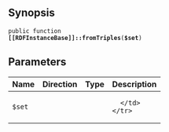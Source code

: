 ## Synopsis

<code>public function <b>[[RDFInstanceBase]]::fromTriples</b>(<b>$set</b>)</code>

## Parameters

<table>
  <thead>
    <tr>
      <th>Name</th>
      <th>Direction</th>
      <th>Type</th>
      <th>Description</th>
    </tr>
  </thead>
  <tbody>
    <tr>
      <td><code>$set</code>
      <td><i></i></td>
      <td></td>
      <td>

      </td>
    </tr>
  </tbody>
</table>

